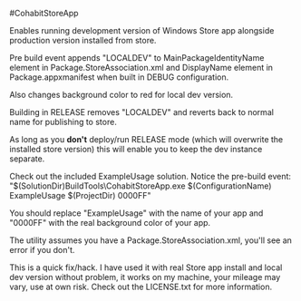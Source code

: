 #CohabitStoreApp

Enables running development version of Windows Store app alongside production version installed from store.

Pre build event appends "LOCALDEV" to MainPackageIdentityName element in Package.StoreAssociation.xml and DisplayName element in Package.appxmanifest when built in DEBUG configuration.

Also changes background color to red for local dev version.

Building in RELEASE removes "LOCALDEV" and reverts back to normal name for publishing to store.

As long as you **don't** deploy/run RELEASE mode (which will overwrite the installed store version) this will enable you to keep the dev instance separate.

Check out the included ExampleUsage solution. Notice the pre-build event: "$(SolutionDir)BuildTools\CohabitStoreApp.exe $(ConfigurationName) ExampleUsage $(ProjectDir) 0000FF"

You should replace "ExampleUsage" with the name of your app and "0000FF" with the real background color of your app.

The utility assumes you have a Package.StoreAssociation.xml, you'll see an error if you don't.

This is a quick fix/hack. I have used it with real Store app install and local dev version without problem, it works on my machine, your mileage may vary, use at own risk. Check out the LICENSE.txt for more information.
